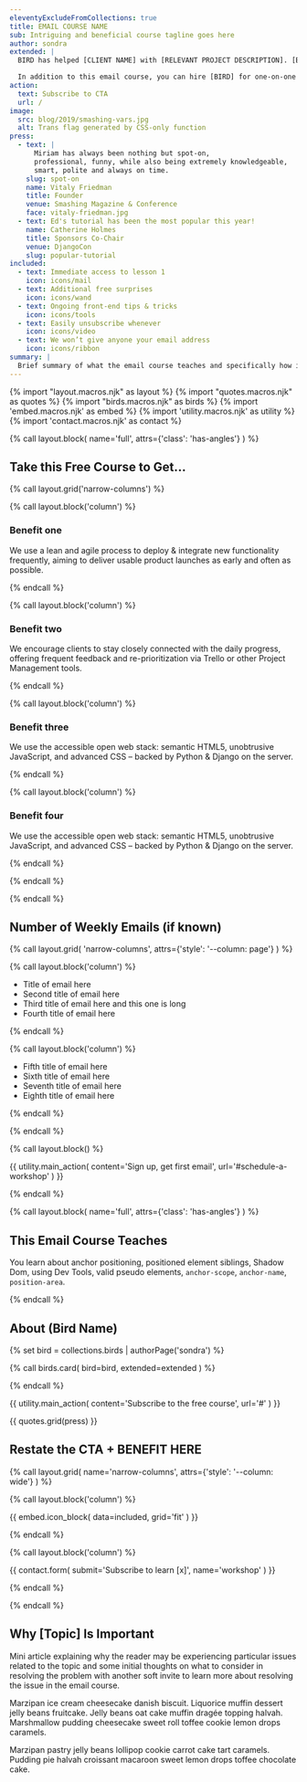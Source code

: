 ```yaml
---
eleventyExcludeFromCollections: true
title: EMAIL COURSE NAME
sub: Intriguing and beneficial course tagline goes here
author: sondra
extended: |
  BIRD has helped [CLIENT NAME] with [RELEVANT PROJECT DESCRIPTION]. [BIRD] has written and spoken at [PUBLICATION] and/or [EVENT].

  In addition to this email course, you can hire [BIRD] for one-on-one consulting or to refactor your existing application.
action:
  text: Subscribe to CTA
  url: /
image:
  src: blog/2019/smashing-vars.jpg
  alt: Trans flag generated by CSS-only function
press:
  - text: |
      Miriam has always been nothing but spot-on,
      professional, funny, while also being extremely knowledgeable,
      smart, polite and always on time.
    slug: spot-on
    name: Vitaly Friedman
    title: Founder
    venue: Smashing Magazine & Conference
    face: vitaly-friedman.jpg
  - text: Ed's tutorial has been the most popular this year!
    name: Catherine Holmes
    title: Sponsors Co-Chair
    venue: DjangoCon
    slug: popular-tutorial
included:
  - text: Immediate access to lesson 1
    icon: icons/mail
  - text: Additional free surprises
    icon: icons/wand
  - text: Ongoing front-end tips & tricks
    icon: icons/tools
  - text: Easily unsubscribe whenever
    icon: icons/video
  - text: We won’t give anyone your email address
    icon: icons/ribbon
summary: |
  Brief summary of what the email course teaches and specifically how it helps people with something they care about.
---
```


{% import "layout.macros.njk" as layout %}
{% import "quotes.macros.njk" as quotes %}
{% import "birds.macros.njk" as birds %}
{% import 'embed.macros.njk' as embed %}
{% import 'utility.macros.njk' as utility %}
{% import 'contact.macros.njk' as contact %}

{% call layout.block(
  name='full',
  attrs={'class': 'has-angles'}
) %}

## Take this Free Course to Get...

{% call layout.grid('narrow-columns') %}

{% call layout.block('column') %}

### Benefit one

We use a lean and agile process to deploy & integrate new functionality
frequently, aiming to deliver usable product launches as early and often as
possible.

{% endcall %}

{% call layout.block('column') %}

### Benefit two

We encourage clients to stay closely connected with the daily progress, offering
frequent feedback and re-prioritization via Trello or other Project Management
tools.

{% endcall %}

{% call layout.block('column') %}

### Benefit three

We use the accessible open web stack: semantic HTML5, unobtrusive JavaScript,
and advanced CSS – backed by Python & Django on the server.

{% endcall %}

{% call layout.block('column') %}

### Benefit four

We use the accessible open web stack: semantic HTML5, unobtrusive JavaScript,
and advanced CSS – backed by Python & Django on the server.

{% endcall %}

{% endcall %}

{% endcall %}

<!-- Insert video intro, demo, image, or graphic here if relevant/available -->

## Number of Weekly Emails (if known)

{% call layout.grid(
  'narrow-columns',
  attrs={'style': '--column: page'}
) %}

{% call layout.block('column') %}

- Title of email here
- Second title of email here
- Third title of email here and this one is long
- Fourth title of email here

{% endcall %}

{% call layout.block('column') %}

- Fifth title of email here
- Sixth title of email here
- Seventh title of email here
- Eighth title of email here

{% endcall %}

{% endcall %}

{% call layout.block() %}

{{ utility.main_action(
  content='Sign up, get first email',
  url='#schedule-a-workshop'
) }}

{% endcall %}

{% call layout.block(
  name='full',
  attrs={'class': 'has-angles'}
) %}

## This Email Course Teaches

You learn about anchor positioning, positioned element siblings, Shadow Dom, using Dev Tools, valid pseudo elements, `anchor-scope`, `anchor-name`, `position-area`.

{% endcall %}



## About (Bird Name)

{% set bird = collections.birds | authorPage('sondra') %}

{% call birds.card(
  bird=bird,
  extended=extended
) %}

{% endcall %}

{{ utility.main_action(
  content='Subscribe to the free course',
  url='#'
) }}

{{ quotes.grid(press) }}

## Restate the CTA + BENEFIT HERE


{% call layout.grid(
  name='narrow-columns',
  attrs={'style': '--column: wide'}
) %}

{% call layout.block('column') %}

{{ embed.icon_block(
  data=included,
  grid='fit'
) }}

{% endcall %}

{% call layout.block('column') %}

{{ contact.form(
  submit='Subscribe to learn [x]',
  name='workshop'
) }}

{% endcall %}

{% endcall %}




## Why [Topic] Is Important

Mini article explaining why the reader may be experiencing particular issues related to the topic and some initial thoughts on what to consider in resolving the problem with another soft invite to learn more about resolving the issue in the email course.

Marzipan ice cream cheesecake danish biscuit. Liquorice muffin dessert jelly beans fruitcake. Jelly beans oat cake muffin dragée topping halvah.
Marshmallow pudding cheesecake sweet roll toffee cookie lemon drops caramels.

Marzipan pastry jelly beans lollipop cookie carrot cake tart caramels. Pudding pie halvah croissant macaroon sweet lemon drops toffee chocolate cake.
